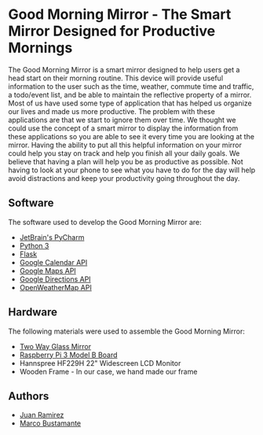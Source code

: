 # Good Morning Mirror - The Smart Mirror Designed for Productive Mornings

The Good Morning Mirror is a smart mirror designed to help users get a head start on their morning routine. This device will provide useful information to the user such as the time, weather, commute time and traffic, a todo/event list, and be able to maintain the reflective property of a mirror. Most of us have used some type of application that has helped us organize our lives and made us more productive. The problem with these applications are that we start to ignore them over time. We thought we could use the concept of a smart mirror to display the information from these applications so you are able to see it every time you are looking at the mirror. Having the ability to put all this helpful information on your mirror could help you stay on track and help you finish all your daily goals. We believe that having a plan will help you be as productive as possible. Not having to look at your phone to see what you have to do for the day will help avoid distractions and keep your productivity going throughout the day.


## Software
The software used to develop the Good Morning Mirror are:
* [JetBrain's PyCharm](https://www.jetbrains.com/pycharm/)
* [Python 3](https://www.python.org/downloads/)
* [Flask](http://flask.pocoo.org/docs/1.0/installation/)
* [Google Calendar API](https://developers.google.com/calendar/quickstart/js)
* [Google Maps API](https://developers.google.com/maps/documentation/javascript/tutorial)
* [Google Directions API](https://developers.google.com/maps/documentation/directions/intro)
* [OpenWeatherMap API](https://openweathermap.org/api)

## Hardware

The following materials were used to assemble the Good Morning Mirror:

* [Two Way Glass Mirror](https://www.amazon.com/gp/product/B06Y2JMH7C/ref=oh_aui_detailpage_o00_s00?ie=UTF8&psc=1)
* [Raspberry Pi 3 Model B Board](https://www.amazon.com/Raspberry-Pi-MS-004-00000024-Model-Board/dp/B01LPLPBS8/ref=sr_1_5?keywords=Raspberry+Pi+3+B&qid=1553664742&s=gateway&sr=8-5)
* Hannspree HF229H 22" Widescreen LCD Monitor
* Wooden Frame - In our case, we hand made our frame

## Authors

* [Juan Ramirez](https://github.com/juan200323)
* [Marco Bustamante](https://github.com/iiCloudex)


